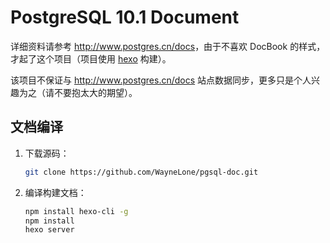# PostgreSQL 10.1 Document

详细资料请参考 <http://www.postgres.cn/docs>，由于不喜欢 DocBook 的样式，才起了这个项目（项目使用 [hexo](https://hexo.io/zh-cn/ "一个快速、简洁且高效的博客框架") 构建）。

该项目不保证与 <http://www.postgres.cn/docs> 站点数据同步，更多只是个人兴趣为之（请不要抱太大的期望）。

## 文档编译

1. 下载源码：

   ```bash
   git clone https://github.com/WayneLone/pgsql-doc.git
   ```

2. 编译构建文档：

   ```bash
   npm install hexo-cli -g
   npm install
   hexo server
   ```
